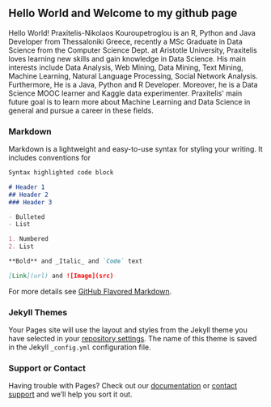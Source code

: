 ## Hello World and Welcome to my github page


Hello World! Praxitelis-Nikolaos Kouroupetroglou is an R, Python and Java Developer from Thessaloniki Greece, recently a MSc Graduate in Data Science from the Computer Science Dept. at Aristotle University, Praxitelis loves learning new skills and gain knowledge in Data Science. His main interests include Data Analysis, Web Mining, Data Mining, Text Mining, Machine Learning, Natural Language Processing, Social Network Analysis. Furthermore, He is a Java, Python and R Developer. Moreover, he is a Data Science MOOC learner and Kaggle data experimenter. Praxitelis' main future goal is to learn more about Machine Learning and Data Science in general and pursue a career in these fields.

### Markdown

Markdown is a lightweight and easy-to-use syntax for styling your writing. It includes conventions for

```markdown
Syntax highlighted code block

# Header 1
## Header 2
### Header 3

- Bulleted
- List

1. Numbered
2. List

**Bold** and _Italic_ and `Code` text

[Link](url) and ![Image](src)
```

For more details see [GitHub Flavored Markdown](https://guides.github.com/features/mastering-markdown/).

### Jekyll Themes

Your Pages site will use the layout and styles from the Jekyll theme you have selected in your [repository settings](https://github.com/praxitelisk/praxitelisk.github.io/settings). The name of this theme is saved in the Jekyll `_config.yml` configuration file.

### Support or Contact

Having trouble with Pages? Check out our [documentation](https://help.github.com/categories/github-pages-basics/) or [contact support](https://github.com/contact) and we’ll help you sort it out.
